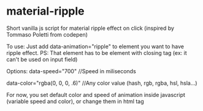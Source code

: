 # material-ripple
Short vanilla js script for material ripple effect on click (inspired by Tommaso Poletti from codepen)

To use: Just add data-animation="ripple" to element you want to have ripple effect. PS: That element has to be element with closing tag (ex: it can't be used on input field)

Options:
data-speed="700" //Speed in miliseconds

data-color="rgba(0, 0, 0, .6)" //Any color value (hash, rgb, rgba, hsl, hsla...)

For now, you set default color and speed of animation inside javascript (variable speed and color), or change them in html tag
